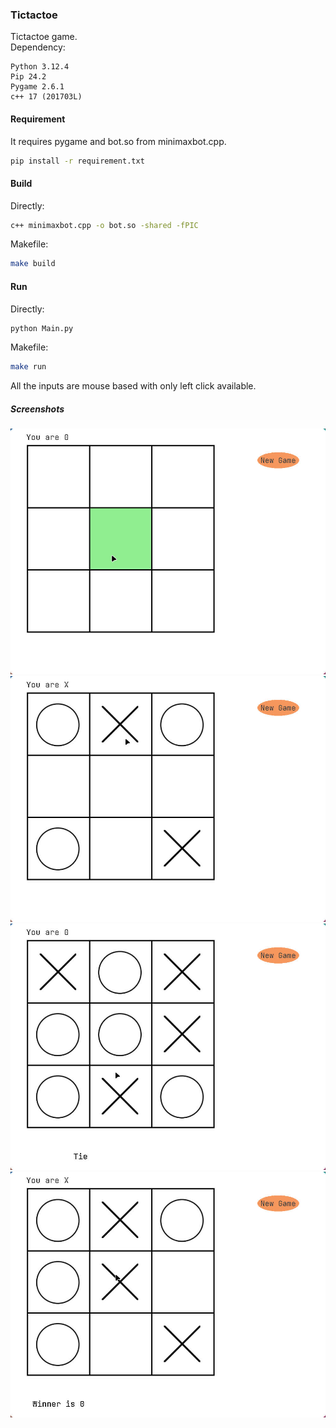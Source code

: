 ### Tictactoe
Tictactoe game.  
Dependency:
```
Python 3.12.4
Pip 24.2
Pygame 2.6.1
c++ 17 (201703L)
```

#### Requirement
It requires pygame and bot.so from minimaxbot.cpp.
```bash
pip install -r requirement.txt
```

#### Build
Directly:
```bash
c++ minimaxbot.cpp -o bot.so -shared -fPIC
```
Makefile:
```bash
make build
```

#### Run
Directly:
```bash
python Main.py
```
Makefile:
```bash
make run
```
All the inputs are mouse based with only left click available.

##### Screenshots
![Screenshots](./Screenshots/Screenshot_1.jpg)
![Screenshots](./Screenshots/Screenshot_2.jpg)
![Screenshots](./Screenshots/Screenshot_3.jpg)
![Screenshots](./Screenshots/Screenshot_4.jpg)

